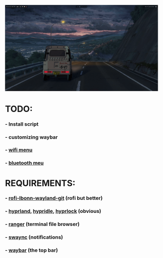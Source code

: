 <img src="./preview.png">

# TODO:
### - Install script
### - customizing waybar
### - [wifi menu](https://github.com/ericmurphyxyz/rofi-wifi-menu)
### - [bluetooth meu](https://github.com/nickclyde/rofi-bluetooth)

# REQUIREMENTS:
### - [rofi-lbonn-wayland-git](https://aur.archlinux.org/packages/rofi-lbonn-wayland-git) (rofi but better)
### - [hyprland](https://archlinux.org/packages/extra/x86_64/hyprland/), [hypridle](https://archlinux.org/packages/extra/x86_64/hypridle/), [hyprlock](https://archlinux.org/packages/extra/x86_64/hyprlock/) (obvious)
### - [ranger](https://archlinux.org/packages/extra/any/ranger/) (terminal file browser)
### - [swaync](https://archlinux.org/packages/extra/x86_64/swaync/) (notifications)
### - [waybar](https://archlinux.org/packages/extra/x86_64/waybar/) (the top bar)
